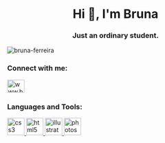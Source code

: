 
<h1 align="center">Hi 👋, I'm Bruna</h1>
<h3 align="center">Just an ordinary student.</h3>

<p align="left"> <img src="https://komarev.com/ghpvc/?username=bruna-ferreira&label=Profile%20views&color=0e75b6&style=flat" alt="bruna-ferreira" /> </p>

<h3 align="left">Connect with me:</h3>
<p align="left">
<a href="https://www.behance.net/www.behance.net/l_ain" target="blank"><img align="center" src="https://cdn.jsdelivr.net/npm/simple-icons@3.0.1/icons/behance.svg" alt="www.behance.net/l_ain" height="30" width="40" /></a>
</p>

<h3 align="left">Languages and Tools:</h3>
<p align="left"> <a href="https://www.w3schools.com/css/" target="_blank"> <img src="https://devicons.github.io/devicon/devicon.git/icons/css3/css3-original-wordmark.svg" alt="css3" width="40" height="40"/> </a> <a href="https://www.w3.org/html/" target="_blank"> <img src="https://devicons.github.io/devicon/devicon.git/icons/html5/html5-original-wordmark.svg" alt="html5" width="40" height="40"/> </a> <a href="https://www.adobe.com/in/products/illustrator.html" target="_blank"> <img src="https://www.vectorlogo.zone/logos/adobe_illustrator/adobe_illustrator-icon.svg" alt="illustrator" width="40" height="40"/> </a> <a href="https://www.photoshop.com/en" target="_blank"> <img src="https://devicons.github.io/devicon/devicon.git/icons/photoshop/photoshop-plain.svg" alt="photoshop" width="40" height="40"/> </a> </p>
